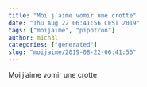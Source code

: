 ```yaml
---
title: "Moi j’aime vomir une crotte"
date: "Thu Aug 22 06:41:56 CEST 2019"
tags: ["moijaime", "pipotron"]
author: m1ch3l
categories: ["generated"]
slug: "moijaime/2019-08-22-06:41:56"
---
```


Moi j’aime vomir une crotte
